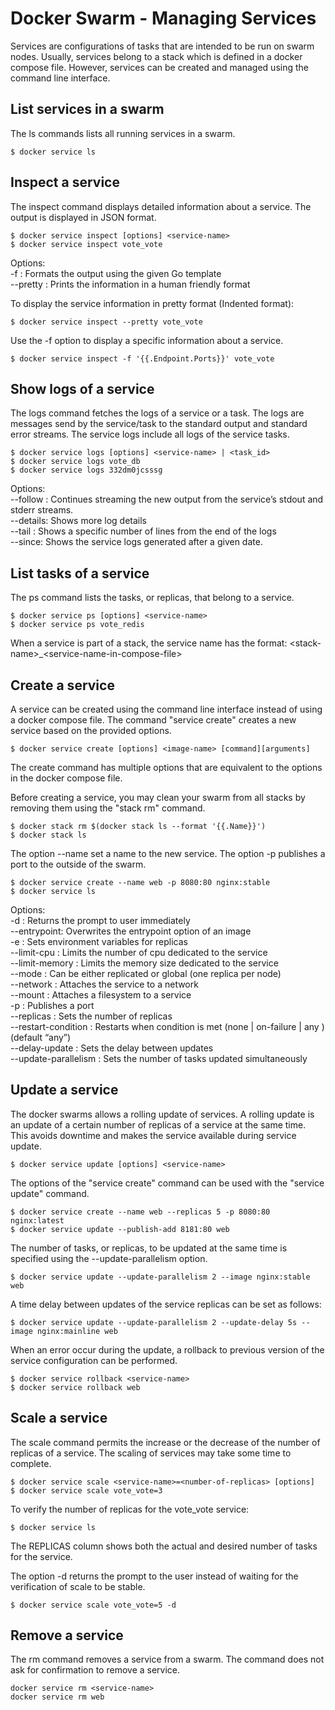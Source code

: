 # Docker Swarm - Managing Services

Services are configurations of tasks that are intended to be run on swarm nodes. Usually, services belong to a stack which is defined in a docker compose file. However, services can be created and managed using the command line interface.

## List services in a swarm

The ls commands lists all running services in a swarm.

```
$ docker service ls
```

## Inspect a service

The inspect command displays detailed information about a service. The output is displayed in JSON format.

```
$ docker service inspect [options] <service-name>
$ docker service inspect vote_vote
```

Options:  
-f : Formats the output using the given Go template  
--pretty : Prints the information in a human friendly format

To display the service information in pretty format (Indented format):

```
$ docker service inspect --pretty vote_vote
```

Use the -f option to display a specific information about a service.

```
$ docker service inspect -f '{{.Endpoint.Ports}}' vote_vote
```

## Show logs of a service

The logs command fetches the logs of a service or a task. The logs are messages send by the service/task to the standard output and standard error streams. The service logs include all logs of the service tasks.

```
$ docker service logs [options] <service-name> | <task_id>
$ docker service logs vote_db
$ docker service logs 332dm0jcsssg
```

Options:  
--follow : Continues streaming the new output from the service’s stdout and stderr streams.  
--details: Shows more log details  
--tail : Shows a specific number of lines from the end of the logs  
--since: Shows the service logs generated after a given date.

## List tasks of a service

The ps command lists the tasks, or replicas, that belong to a service.

```
$ docker service ps [options] <service-name>
$ docker service ps vote_redis
```

When a service is part of a stack, the service name has the format: \<stack-name>\_\<service-name-in-compose-file>

## Create a service

A service can be created using the command line interface instead of using a docker compose file. The command "service create" creates a new service based on the provided options.

```
$ docker service create [options] <image-name> [command][arguments]
```

The create command has multiple options that are equivalent to the options in the docker compose file.

Before creating a service, you may clean your swarm from all stacks by removing them using the "stack rm" command.

```
$ docker stack rm $(docker stack ls --format '{{.Name}}')
$ docker stack ls
```

The option --name set a name to the new service. The option -p publishes a port to the outside of the swarm.

```
$ docker service create --name web -p 8080:80 nginx:stable
$ docker service ls
```

Options:  
-d : Returns the prompt to user immediately  
--entrypoint: Overwrites the entrypoint option of an image  
-e : Sets environment variables for replicas  
--limit-cpu : Limits the number of cpu dedicated to the service  
--limit-memory : Limits the memory size dedicated to the service  
--mode : Can be either replicated or global (one replica per node)  
--network : Attaches the service to a network  
--mount : Attaches a filesystem to a service  
-p : Publishes a port  
--replicas : Sets the number of replicas  
--restart-condition : Restarts when condition is met (none | on-failure | any ) (default “any”)  
--delay-update : Sets the delay between updates  
--update-parallelism : Sets the number of tasks updated simultaneously

## Update a service

The docker swarms allows a rolling update of services. A rolling update is an update of a certain number of replicas of a service at the same time. This avoids downtime and makes the service available during service update.

```
$ docker service update [options] <service-name>
```

The options of the "service create" command can be used with the "service update" command.

```
$ docker service create --name web --replicas 5 -p 8080:80 nginx:latest
$ docker service update --publish-add 8181:80 web
```

The number of tasks, or replicas, to be updated at the same time is specified using the --update-parallelism option.

```
$ docker service update --update-parallelism 2 --image nginx:stable web
```

A time delay between updates of the service replicas can be set as follows:

```
$ docker service update --update-parallelism 2 --update-delay 5s --image nginx:mainline web
```

When an error occur during the update, a rollback to previous version of the service configuration can be performed.

```
$ docker service rollback <service-name>
$ docker service rollback web
```

## Scale a service

The scale command permits the increase or the decrease of the number of replicas of a service. The scaling of services may take some time to complete.

```
$ docker service scale <service-name>=<number-of-replicas> [options]
$ docker service scale vote_vote=3
```

To verify the number of replicas for the vote_vote service:

```
$ docker service ls
```

The REPLICAS column shows both the actual and desired number of tasks for the service.

The option -d returns the prompt to the user instead of waiting for the verification of scale to be stable.

```
$ docker service scale vote_vote=5 -d
```

## Remove a service

The rm command removes a service from a swarm. The command does not ask for confirmation to remove a service.

```
docker service rm <service-name>
docker service rm web
```
